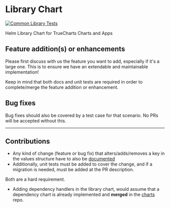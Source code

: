 # Library Chart

[![Common Library Tests](https://github.com/truecharts/library-charts/actions/workflows/common_library_tests.yaml/badge.svg?event=push)](https://github.com/truecharts/library-charts/actions/workflows/common_library_tests.yaml)

Helm Library Chart for TrueCharts Charts and Apps

## Feature addition(s) or enhancements

Please first discuss with us the feature you want to add, especially if it's a large one.
This is to ensure we have an extendable and maintainable implementation!

Keep in mind that both docs and unit tests are required in order to complete/merge the feature addition or enhancement.

## Bug fixes

Bug fixes should also be covered by a test case for that scenario. No PRs will be accepted without this.

---

## Contributions

- Any kind of change (feature or bug fix) that alters/adds/removes a key in the values structure have to also be [documented](https://github.com/truecharts/website)
- Additionally, unit tests must be added to cover the change, and if a migration is needed, must be added at the PR description.

Both are a hard requirement.

- Adding dependency handlers in the library chart, would assume that a dependency chart is already implemented and **merged** in the [charts](https://github.com/truecharts/charts) repo.
